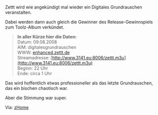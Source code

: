 <!--
.. title: Digitales Grundrauschen enhanced und die Gewinner
.. slug: 475-digitales-grundrauschen-enhanced-und-die-gewinner
.. date: 2008-08-08 11:00:19
.. tags: Digitalesgrundrauschen,Gewinnspiel,Zettt,Internet,Musik
.. description: 
.. type: text
-->

Zettt wird wie angekündigt mal wieder ein Digitales Grundrauschen veranstalten.

Dabei werden dann auch gleich die Gewinner des Release-Gewinnspiels zum Toolz-Album verkündet.
<!-- TEASER_END -->

>**In aller Kürze hier die Daten:**  
>Datum: 09.08.2008  
>AIM: digitalesgrundrauschen  
>WWW: [enhanced.zettt.de](http://enhanced.zettt.de/)   
>Streamadresse: [http://www.3141.eu:8006/zettt.m3u](http://www.3141.eu:8006/zettt.m3u)  
>Beginn: 22 Uhr  
>Ende: circa 1 Uhr

Das wird hoffentlich etwas professioneller als das letzte Grundrauschen, das ein bischen chaotisch war.

Aber die Stimmung war super.

Via: [zHome](http://www.zettt.de/2008/08/digitales-grundrauschen-enhanced- bekanntgabe-der-gewinnspiel-gewinner/)
